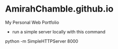 # AmirahChamble.github.io
My Personal Web Portfolio

* run a simple server locally with this command

python -m SimpleHTTPServer 8000

